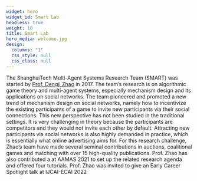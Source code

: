 ```yaml
---
widget: hero
widget_id: Smart Lab
headless: true
weight: 10
title: Smart Lab
hero_media: welcome.jpg
design:
  columns: "1"
  css_style: null
  css_class: null
---
```



The ShanghaiTech Multi-Agent Systems Research Team (SMART) was started by <a href="http://dengji-zhao.net">Prof. Dengji Zhao</a> in 2017. The team’s research is on algorithmic game theory and multi-agent systems, especially mechanism design and its applications on social networks. The team pioneered and promoted a new trend of mechanism design on social networks, namely how to incentivize the existing participants of a game to invite new participants via their social connections. This new perspective has not been studied in the traditional settings. It is very challenging in theory because the participants are competitors and they would not invite each other by default. Attracting new participants via social networks is also highly demanded in practice, which is essentially what online advertising aims for. For this research challenge, Zhao’s team have made several seminal contributions in auctions, coalitional games and matching with over 15 high-quality publications. Prof. Zhao has also contributed a  at AAMAS 2021 to set up the related research agenda and offered four tutorials. Prof. Zhao was invited to give an Early Career Spotlight talk at IJCAI-ECAI 2022
